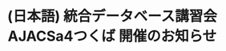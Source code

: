 ---
layout: post-en-none
published: true
title: '(日本語) 統合データベース講習会AJACSa4つくば 開催のお知らせ'
tags:
- event
- invite
- publishment
category: en
---